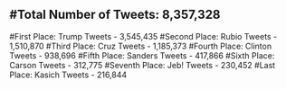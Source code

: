 #Total Number of Tweets: 8,357,328 
---
#First Place: Trump Tweets - 3,545,435
#Second Place: Rubio Tweets - 1,510,870
#Third Place: Cruz Tweets - 1,185,373
#Fourth Place: Clinton Tweets - 938,696
#Fifth Place: Sanders Tweets - 417,866
#Sixth Place: Carson Tweets - 312,775
#Seventh Place: Jeb! Tweets - 230,452
#Last Place: Kasich Tweets - 216,844
